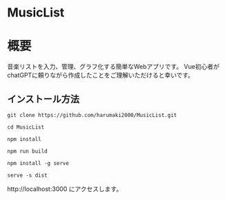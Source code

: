 # MusicList

# 概要
音楽リストを入力、管理、グラフ化する簡単なWebアプリです。
Vue初心者がchatGPTに頼りながら作成したことをご理解いただけると幸いです。

## インストール方法
```
git clone https://github.com/harumaki2000/MusicList.git

cd MusicList

npm install 

npm run build

npm install -g serve

serve -s dist
```
http://localhost:3000 にアクセスします。
